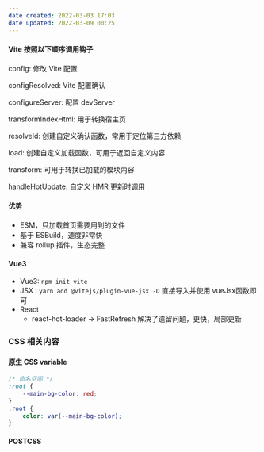 ```yaml
---
date created: 2022-03-03 17:03
date updated: 2022-03-09 00:25
---
```


#### Vite 按照以下顺序调用钩子

config: 修改 Vite 配置

configResolved: Vite 配置确认

configureServer: 配置 devServer

transformIndexHtml: 用于转换宿主页

resolveId: 创建自定义确认函数，常用于定位第三方依赖

load: 创建自定义加载函数，可用于返回自定义内容

transform: 可用于转换已加载的模块内容

handleHotUpdate: 自定义 HMR 更新时调用

#### 优势

- ESM，只加载首页需要用到的文件
- 基于 ESBuild，速度非常快
- 兼容 rollup 插件，生态完整

#### Vue3

- Vue3: `npm init vite`
- JSX : `yarn add @vitejs/plugin-vue-jsx -D` 直接导入并使用 vueJsx函数即可
- React
	- react-hot-loader -> FastRefresh 解决了遗留问题，更快，局部更新


### CSS 相关内容
#### 原生 CSS variable
```css
/* 命名空间 */
:root {
	--main-bg-color: red;
}
.root {
	color: var(--main-bg-color);
}
```

#### POSTCSS
